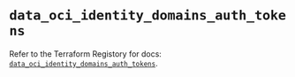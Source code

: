 # `data_oci_identity_domains_auth_tokens`

Refer to the Terraform Registory for docs: [`data_oci_identity_domains_auth_tokens`](https://registry.terraform.io/providers/oracle/oci/6.18.0/docs/data-sources/identity_domains_auth_tokens).
